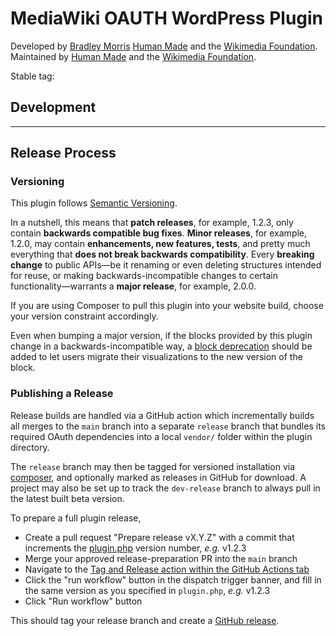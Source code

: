 # MediaWiki OAUTH WordPress Plugin

Developed by [Bradley Morris](mailto:hello@bradleymorris.co.uk) [Human Made](https://humanmade.com) and the [Wikimedia Foundation](https://wikimediafoundation.org). Maintained by [Human Made](https://humanmade.com) and the [Wikimedia Foundation](https://wikimediafoundation.org).

Stable tag: 

## Development


----


## Release Process

### Versioning

This plugin follows [Semantic Versioning](https://semver.org/).

In a nutshell, this means that **patch releases**, for example, 1.2.3, only contain **backwards compatible bug fixes**.
**Minor releases**, for example, 1.2.0, may contain **enhancements, new features, tests**, and pretty much everything that **does not break backwards compatibility**.
Every **breaking change** to public APIs—be it renaming or even deleting structures intended for reuse, or making backwards-incompatible changes to certain functionality—warrants a **major release**, for example, 2.0.0.

If you are using Composer to pull this plugin into your website build, choose your version constraint accordingly.

Even when bumping a major version, if the blocks provided by this plugin change in a backwards-incompatible way, a [block deprecation](https://developer.wordpress.org/block-editor/reference-guides/block-api/block-deprecation/) should be added to let users migrate their visualizations to the new version of the block.

### Publishing a Release

Release builds are handled via a GitHub action which incrementally builds all merges to the `main` branch into a separate `release` branch that bundles its required OAuth dependencies into a local `vendor/` folder within the plugin directory.

The `release` branch may then be tagged for versioned installation via [composer](http://getcomposer.org/), and optionally marked as releases in GitHub for download. A project may also be set up to track the `dev-release` branch to always pull in the latest built beta version.

To prepare a full plugin release,

- Create a pull request "Prepare release vX.Y.Z" with a commit that increments the [plugin.php](./plugin.php) version number, _e.g._ v1.2.3
- Merge your approved release-preparation PR into the `main` branch
- Navigate to the [Tag and Release action within the GitHub Actions tab](https://github.com/wikimedia/mediawiki-oauth-client-wordpress-plugin/actions/workflows/tag-and-release.yml)
- Click the "run workflow" button in the dispatch trigger banner, and fill in the same version as you specified in `plugin.php`, _e.g._ v1.2.3
- Click "Run workflow" button

This should tag your release branch and create a [GitHub release](https://github.com/wikimedia/mediawiki-oauth-client-wordpress-plugin/releases).
